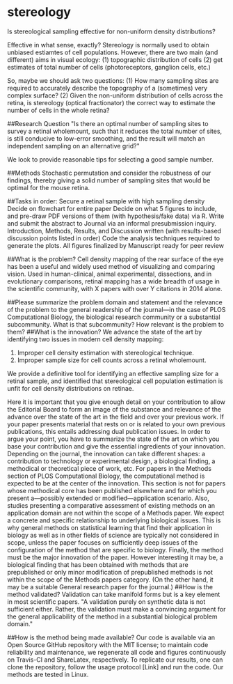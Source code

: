 # stereology
Is stereological sampling effective for non-uniform density distributions?

Effective in what sense, exactly? Stereology is normally used to obtain unbiased estiamtes of cell populations.
However, there are two main (and different) aims in visual ecology: 
(1) topographic distribution of cells
(2) get estimates of total number of cells (photoreceptors, ganglion cells, etc.)

So, maybe we should ask two questions:
(1) How many sampling sites are required to accurately describe the topography of a (sometimes) very complex surface?
(2) Given the non-uniform distribution of cells across the retina, is stereology (optical fractionator) the correct way to estimate the number of cells in the whole retina?

##Research Question
"Is there an optimal number of sampling sites to survey a retinal wholemount, such that it reduces the total number of sites, is still conducive to low-error smoothing, and the result will match an independent sampling on an alternative grid?"

We look to provide reasonable tips for selecting a good sample number.

##Methods
Stochastic permutation and consider the robustness of our findings, thereby giving a solid number of sampling sites that would be optimal for the mouse retina.

##Tasks in order:
Secure a retinal sample with high sampling density
Decide on flowchart for entire paper
Decide on what 5 figures to include, and pre-draw PDF versions of them (with hypothesis/fake data) via R.
Write and submit the abstract to Journal via an informal presubmission inquiry.
Introduction, Methods, Results, and Discussion written (with results-based discussion points listed in order)
Code the analysis techniques required to generate the plots.
All figures finalized by 
Manuscript ready for peer review


##What is the problem? 
Cell density mapping of the rear surface of the eye has been a useful and widely used method of visualizing and comparing vision. Used in human-clinical, animal experimental, dissections, and in evolutionary comparisons, retinal mapping has a wide breadth of usage in the scientific community, with X papers with over Y citations in 2014 alone.

##Please summarize the problem domain and statement and the relevance of the problem to the general readership of the journal—in the case of PLOS Computational Biology, the biological research community or a substantial subcommunity. 
What is that subcommunity? How relevant is the problem to them?
##What is the innovation?
We advance the state of the art by identifying two issues in modern cell density mapping:
1. Improper cell density estimation with stereological technique.
2. Improper sample size for cell counts across a retinal wholemount.

We provide a definitive tool for identifying an effective sampling size for a retinal sample, and identified that stereological cell population estimation is unfit for cell density distributions on retinae.

Here it is important that you give enough detail on your contribution to allow the Editorial Board to form an image of the substance and relevance of the advance over the state of the art in the field and over your previous work. If your paper presents material that rests on or is related to your own previous publications, this entails addressing dual publication issues. In order to argue your point, you have to summarize the state of the art on which you base your contribution and give the essential ingredients of your innovation. Depending on the journal, the innovation can take different shapes: a contribution to technology or experimental design, a biological finding, a methodical or theoretical piece of work, etc. For papers in the Methods section of PLOS Computational Biology, the computational method is expected to be at the center of the innovation. This section is not for papers whose methodical core has been published elsewhere and for which you present a—possibly extended or modified—application scenario. Also, studies presenting a comparative assessment of existing methods on an application domain are not within the scope of a Methods paper. We expect a concrete and specific relationship to underlying biological issues. This is why general methods on statistical learning that find their application in biology as well as in other fields of science are typically not considered in scope, unless the paper focuses on sufficiently deep issues of the configuration of the method that are specific to biology. Finally, the method must be the major innovation of the paper. However interesting it may be, a biological finding that has been obtained with methods that are prepublished or only minor modification of prepublished methods is not within the scope of the Methods papers category. (On the other hand, it may be a suitable General research paper for the journal.)
##How is the method validated?
Validation can take manifold forms but is a key element in most scientific papers.
"A validation purely on synthetic data is not sufficient either. Rather, the validation must make a convincing argument for the general applicability of the method in a substantial biological problem domain."


##How is the method being made available?
Our code is available via an Open Source GitHub repository with the MIT license; to maintain code reliability and maintenance, we regenerate all code and figures continuously on Travis-CI and ShareLatex, respectively. To replicate our results, one can clone the repository, follow the usage protocol [Link] and run the code. Our methods are tested in Linux.
